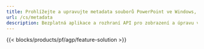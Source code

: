 ```yaml
---
title: Prohlížejte a upravujte metadata souborů PowerPoint ve Windows, Linuxu a macOS
url: /cs/metadata
description: Bezplatná aplikace a rozhraní API pro zobrazení a úpravu vlastností dokumentu PPT a PPTX
---
```


{{< blocks/products/pf/agp/feature-solution >}} 

